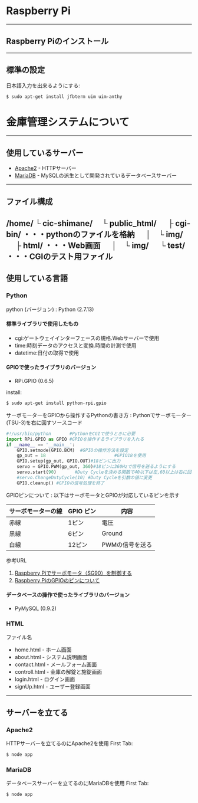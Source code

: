 # Raspberry Pi
-----------
## Raspberry Piのインストール
-----------
## 標準の設定
日本語入力を出来るようにする:
```sh
$ sudo apt-get install jfbterm uim uim-anthy
```
# 金庫管理システムについて
-----------
## 使用しているサーバー
* [Apache2](https://httpd.apache.org/) - HTTPサーバー
* [MariaDB](https://mariadb.org/) - MySQLの派生として開発されているデータベースサーバー
-----------
## ファイル構成 
/home/
└ cic-shimane/
　└ public_html/
　  ├ cgi-bin/   ・・・pythonのファイルを格納
　  │　└ img/
　  ├ html/      ・・・Web画面
　  │　└ img/
　  └ test/      ・・・CGIのテスト用ファイル
-----------
## 使用している言語
### Python
python (バージョン)
: Python (2.7.13)

#### 標準ライブラリで使用したもの
 - cgi:ゲートウェイインターフェースの規格.Webサーバーで使用
 - time:時刻データのアクセスと変換.時間の計測で使用
 - datetime:日付の取得で使用
#### GPIOで使ったライブラリのバージョン
 - RPi.GPIO (0.6.5)

install:
```sh
$ sudo apt-get install python-rpi.gpio
```

サーボモーターをGPIOから操作するPythonの書き方
: Pythonでサーボモーター(TSU-3)を右に回すソースコード

```python
#!/usr/bin/python       #PythonをCGIで使うときに必要
import RPi.GPIO as GPIO #GPIOを操作するライブラリを入れる
if __name__ == '__main__':
    GPIO.setmode(GPIO.BCM)  #GPIOの操作方法を設定
    gp_out = 18                          #GPIO18を使用
    GPIO.setup(gp_out, GPIO.OUT)#18ピンに出力
    servo = GPIO.PWM(gp_out, 360)#18ピンに360Hzで信号を送るようにする 
    servo.start(90)       #Duty Cycleを決める関数で40以下は左,60以上は右に回る.0-100の値を設定する.
    #servo.ChangeDutyCycle(10) #Duty Cycleを引数の値に変更
    GPIO.cleanup() #GPIOの信号処理を終了
```

GPIOピンについて
: 以下はサーボモータとGPIOが対応しているピンを示す

| サーボモーターの線 | GPIO ピン | 内容 |
| ------ | ------ | ------ |
| 赤線 | 1ピン | 電圧 |
| 黒線 | 6ピン | Ground  |
| 白線 | 12ピン| PWMの信号を送る  |

参考URL
1. [Raspberry Piでサーボモータ（SG90）を制御する](http://bufferoverruns.blogspot.com/2016/08/raspberry-pisg-90.html)
2. [Raspberry PiのGPIOのピンについて](http://lchikaamazon.hatenablog.com/entry/2013/11/18/171637)

#### データベースの操作で使ったライブラリのバージョン
  - PyMySQL (0.9.2)



### HTML
ファイル名

* home.html - ホーム画面
* about.html - システム説明画面
* contact.html - メールフォーム画面
* controll.html - 金庫の解錠と施錠画面
* login.html - ログイン画面
* signUp.html - ユーザー登録画面

-----------
## サーバーを立てる
### Apache2
HTTPサーバーを立てるのにApache2を使用
First Tab:
```sh
$ node app
```


### MariaDB
データベースサーバーを立てるのにMariaDBを使用
First Tab:
```sh
$ node app
```
